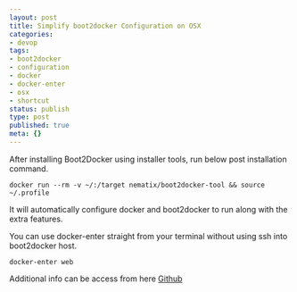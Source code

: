 ```yaml
---
layout: post
title: Simplify boot2docker Configuration on OSX
categories:
- devop
tags:
- boot2docker
- configuration
- docker
- docker-enter
- osx
- shortcut
status: publish
type: post
published: true
meta: {}
---
```

After installing Boot2Docker using installer tools, run below post installation command.

```
docker run --rm -v ~/:/target nematix/boot2docker-tool && source ~/.profile
```

It will automatically configure docker and boot2docker to run along with the extra features.

You can use docker-enter straight from your terminal without using ssh into boot2docker host.

```
docker-enter web
```

Additional info can be access from here [Github](https://github.com/nematix/boot2docker-tool)

